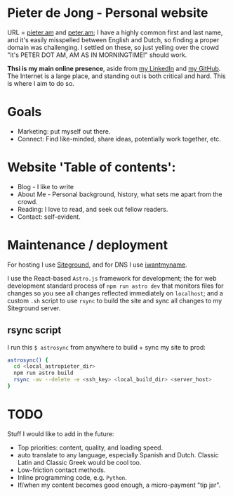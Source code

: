 # Pieter de Jong - Personal website
URL = [pieter.am](https://pieter.am/) and [peter.am](https://peter.am/); I have a highly common first and last name, and it's easily misspelled between English and Dutch, so finding a proper domain was challenging. I settled on these, so just yelling over the crowd "it's PETER DOT AM, AM AS IN MORNINGTIME!" should work.


**Thsi is my main online presence**, aside from [my LinkedIn](https://www.linkedin.com/in/pieteradejong/) and [my GitHub](https://github.com/pieteradejong). The Internet is a large place, and standing out is both critical and hard. This is where I aim to do so.

# Goals
* Marketing: put myself out there.
* Connect: Find like-minded, share ideas, potentially work together, etc.

# Website 'Table of contents':

* Blog - I like to write
* About Me - Personal background, history, what sets me apart from the crowd.
* Reading: I love to read, and seek out fellow readers.
* Contact: self-evident.


# Maintenance / deployment
For hosting I use [Siteground](https://www.siteground.com/), and for DNS I use [iwantmyname](https://iwantmyname.com/). 

I use the React-based `Astro.js` framework for development; the for web development standard process of `npm run astro dev` that monitors files for changes so you see all changes reflected immediately on `localhost`; and a custom `.sh` script to use `rsync` to build the site and sync all changes to my Siteground server. 


## rsync script
I run this `$ astrosync` from anywhere to build + sync my site to prod:

```bash
astrosync() {
  cd <local_astropieter_dir>
  npm run astro build
  rsync -av --delete -e <ssh_key> <local_build_dir> <server_host>
}
```

# TODO 
Stuff I would like to add in the future:
* Top priorities: content, quality, and loading speed.
* auto translate to any language, especially Spanish and Dutch. Classic Latin and Classic Greek would be cool too.
* Low-friction contact methods.
* Inline programming code, e.g. `Python`.
* If/when my content becomes good enough, a micro-payment "tip jar".
